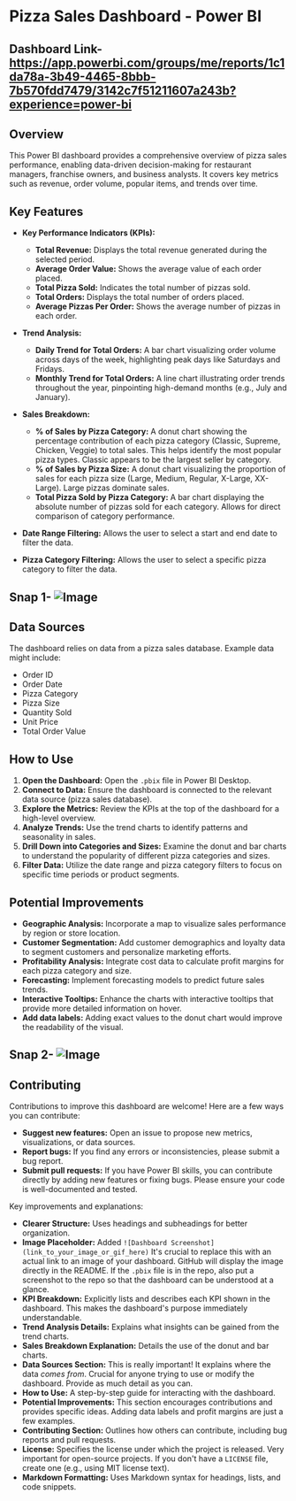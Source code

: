 

# Pizza Sales Dashboard - Power BI

## Dashboard Link- https://app.powerbi.com/groups/me/reports/1c1da78a-3b49-4465-8bbb-7b570fdd7479/3142c7f51211607a243b?experience=power-bi

## Overview

This Power BI dashboard provides a comprehensive overview of pizza sales performance, enabling data-driven decision-making for restaurant managers, franchise owners, and business analysts.  It covers key metrics such as revenue, order volume, popular items, and trends over time.

## Key Features

*   **Key Performance Indicators (KPIs):**
    *   **Total Revenue:** Displays the total revenue generated during the selected period.
    *   **Average Order Value:** Shows the average value of each order placed.
    *   **Total Pizza Sold:**  Indicates the total number of pizzas sold.
    *   **Total Orders:**  Displays the total number of orders placed.
    *   **Average Pizzas Per Order:** Shows the average number of pizzas in each order.

*   **Trend Analysis:**
    *   **Daily Trend for Total Orders:** A bar chart visualizing order volume across days of the week, highlighting peak days like Saturdays and Fridays.
    *   **Monthly Trend for Total Orders:** A line chart illustrating order trends throughout the year, pinpointing high-demand months (e.g., July and January).

*   **Sales Breakdown:**
    *   **% of Sales by Pizza Category:** A donut chart showing the percentage contribution of each pizza category (Classic, Supreme, Chicken, Veggie) to total sales.  This helps identify the most popular pizza types.  Classic appears to be the largest seller by category.
    *   **% of Sales by Pizza Size:**  A donut chart visualizing the proportion of sales for each pizza size (Large, Medium, Regular, X-Large, XX-Large).  Large pizzas dominate sales.
    *   **Total Pizza Sold by Pizza Category:** A bar chart displaying the absolute number of pizzas sold for each category.  Allows for direct comparison of category performance.

*   **Date Range Filtering:** Allows the user to select a start and end date to filter the data.

*   **Pizza Category Filtering:** Allows the user to select a specific pizza category to filter the data.

## Snap 1- ![Image](https://github.com/user-attachments/assets/2695d28e-e7d1-4d9d-b528-faee8da293be)

## Data Sources

The dashboard relies on data from a pizza sales database. Example data might include:

*   Order ID
*   Order Date
*   Pizza Category
*   Pizza Size
*   Quantity Sold
*   Unit Price
*   Total Order Value

## How to Use

1.  **Open the Dashboard:** Open the `.pbix` file in Power BI Desktop.
2.  **Connect to Data:** Ensure the dashboard is connected to the relevant data source (pizza sales database).
3.  **Explore the Metrics:** Review the KPIs at the top of the dashboard for a high-level overview.
4.  **Analyze Trends:** Use the trend charts to identify patterns and seasonality in sales.
5.  **Drill Down into Categories and Sizes:** Examine the donut and bar charts to understand the popularity of different pizza categories and sizes.
6.  **Filter Data:** Utilize the date range and pizza category filters to focus on specific time periods or product segments.

## Potential Improvements

*   **Geographic Analysis:** Incorporate a map to visualize sales performance by region or store location.
*   **Customer Segmentation:** Add customer demographics and loyalty data to segment customers and personalize marketing efforts.
*   **Profitability Analysis:** Integrate cost data to calculate profit margins for each pizza category and size.
*   **Forecasting:** Implement forecasting models to predict future sales trends.
*   **Interactive Tooltips:** Enhance the charts with interactive tooltips that provide more detailed information on hover.
*   **Add data labels:** Adding exact values to the donut chart would improve the readability of the visual.

## Snap 2- ![Image](https://github.com/user-attachments/assets/fe1260e9-e8aa-4cce-a3c9-7b861d45b8de)

## Contributing

Contributions to improve this dashboard are welcome! Here are a few ways you can contribute:

*   **Suggest new features:** Open an issue to propose new metrics, visualizations, or data sources.
*   **Report bugs:** If you find any errors or inconsistencies, please submit a bug report.
*   **Submit pull requests:** If you have Power BI skills, you can contribute directly by adding new features or fixing bugs. Please ensure your code is well-documented and tested.



Key improvements and explanations:

*   **Clearer Structure:**  Uses headings and subheadings for better organization.
*   **Image Placeholder:** Added `![Dashboard Screenshot](link_to_your_image_or_gif_here)`  It's crucial to replace this with an actual link to an image of your dashboard.  GitHub will display the image directly in the README.  If the `.pbix` file is in the repo, also put a screenshot to the repo so that the dashboard can be understood at a glance.
*   **KPI Breakdown:**  Explicitly lists and describes each KPI shown in the dashboard.  This makes the dashboard's purpose immediately understandable.
*   **Trend Analysis Details:** Explains what insights can be gained from the trend charts.
*   **Sales Breakdown Explanation:**  Details the use of the donut and bar charts.
*   **Data Sources Section:** This is really important!  It explains where the data *comes from*.  Crucial for anyone trying to use or modify the dashboard.  Provide as much detail as you can.
*   **How to Use:**  A step-by-step guide for interacting with the dashboard.
*   **Potential Improvements:** This section encourages contributions and provides specific ideas. Adding data labels and profit margins are just a few examples.
*   **Contributing Section:**  Outlines how others can contribute, including bug reports and pull requests.
*   **License:**  Specifies the license under which the project is released.  Very important for open-source projects.  If you don't have a `LICENSE` file, create one (e.g., using MIT license text).
*   **Markdown Formatting:**  Uses Markdown syntax for headings, lists, and code snippets.





